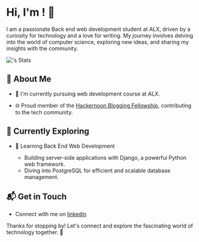 # Hi, I'm <debrah>! 👋

I am a passionate Back end web development student at ALX, driven by a curiosity for technology and a love for writing. My journey involves delving into the world of computer science, exploring new ideas, and sharing my insights with the community.

![<username>'s Stats](https://github-readme-stats.vercel.app/api?username=<username>&theme=vue-dark&show_icons=true&hide_border=true&count_private=true)

## 🚀 About Me

- 🔭 I'm currently pursuing web development course at ALX.
  
- 🌐 Proud member of the [Hackernoon Blogging Fellowship](https://hackernoon.com/), contributing to the tech community.


## 🌱 Currently Exploring

- 🚀 Learning Back End Web Development

  - Building server-side applications with Django, a powerful Python web framework.
  - Diving into PostgreSQL for efficient and scalable database management.

 

## 📬 Get in Touch

- Connect with me on [linkedin](www.linkedin.com/in/deborah-yegon-18)
  

Thanks for stopping by! Let's connect and explore the fascinating world of technology together. 🚀



<!--



<!--
**debrah-c/debrah-c** is a ✨ _special_ ✨ repository because its `README.md` (this file) appears on your GitHub profile.


